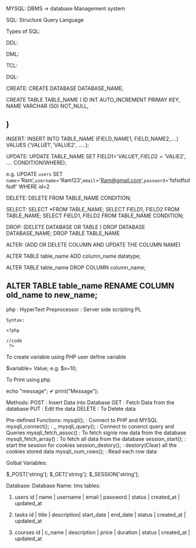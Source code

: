 
MYSQL: DBMS -> database Management system

SQL: Structure Query Language

Types of SQL:

DDL:

DML:

TCL:

DQL: 


CREATE:
CREATE DATABASE DATABASE_NAME;

CREATE TABLE TABLE_NAME (
    ID INT AUTO_INCREMENT PRIMAY KEY,
    NAME VARCHAR (50) NOT_NULL,

)
---------------------------------------------------------------
INSERT:
INSERT INTO TABLE_NAME (FIELD_NAME1, FIELD_NAME2,....)
VALUES ('$VALUE1', '$VALUE2', .....);


UPDATE:
UPDATE TABLE_NAME SET FIELD1='$VALUE1', FIELD2='$VALIE2', .... CONDITION(WHERE);

e.g.
UPDATE `users` SET `name`='Ram',`username`='Ram123',`email`='Ram@gmail.com',`password`='fsfsdfsdfsdf' WHERE id=2

DELETE:
DELETE FROM TABLE_NAME CONDITION;

SELECT:
SELECT *FROM TABLE_NAME;
SELECT FIELD1, FIELD2 FROM TABLE_NAME;
SELECT FIELD1, FIELD2 FROM TABLE_NAME CONDITION;

DROP: (DELETE DATABASE OR TABLE )
DROP DATABASE DATABASE_NAME;
DROP TABLE TABLE_NAME


ALTER: (ADD OR DELETE COLUMN AND UPDATE THE COLUMN NAME)

ALTER TABLE table_name
ADD column_name datatype;

ALTER TABLE table_name
DROP COLUMN column_name;

ALTER TABLE table_name
RENAME COLUMN old_name to new_name;
-------------------------------------------------------------------


php : HyperText Preprocessor
    : Server side scripting PL

    Syntax:

    <?php
    
    //code 
     ?>

To create variable using PHP
user define variable

$variable= Value;
e.g.
$x=10;


To Print using php

echo "message";  ✔
print("Message");

Methods:
POST    : Insert Data into Database
GET     : Fetch Data from the database
PUT     : Edit the data
DELETE  : To Delete data


Pre-defined Functions:
mysqli();               : Connect to PHP and MYSQL
mysqli_connect();       : ,,
mysqli_query();         : Connect to conenct query and Queries 
mysqli_fetch_assoc()    : To fetch signle row data from the database
mysqli_fetch_array()    : To fetch all data from the database
session_start();        : start the session for cookies
session_destory();      : destory(Clear) all the cookies stored data
mysqli_num_rows();      : Read each row data


Golbal Variables:

$_POST['string'];
$_GET['string'];
$_SESSION['string'];


Database: 
Database Name: tms
tables:
1. users
id | name | username | email | password | status | created_at | updated_at

2. tasks
   id | title | description| start_date | end_date | status | created_at | updated_at

3. courses
   id | c_name | description | price | duration  | status | created_at | updated_at



